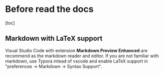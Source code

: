 

# Before read the docs

[toc]

## Markdown with LaTeX support
Visual Studio Code with extension **Markdown Preview Enhanced** are recommend as the markdown reader and editor. If you are not familiar with markdown, use Typora intead of vscode and enable LaTeX support in "preferences -> Markdown -> Syntax Support".